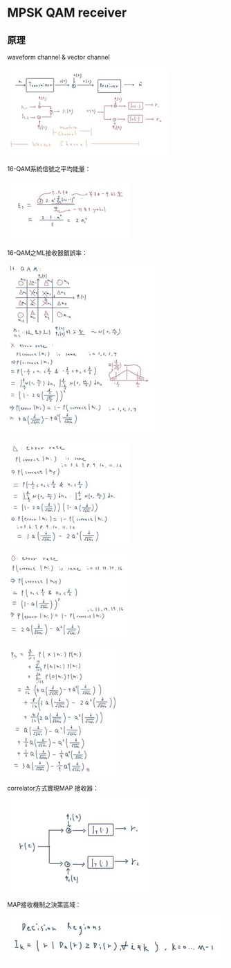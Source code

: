 # MPSK QAM receiver

## 原理

waveform channel & vector channel

![img](img/clip_image002.jpg)

16-QAM系統信號之平均能量：

![img](img/clip_image002-1734102547743-2.jpg)

16-QAM之ML接收器錯誤率：

![img](img/clip_image002-1734102606356-6.jpg)

![img](img/clip_image002-1734102610618-8.jpg)

![img](img/clip_image002-1734102615217-10.jpg)

![img](img/clip_image002-1734102621537-12.jpg)

correlator方式實現MAP 接收器：

![img](img/clip_image002-1734102640582-14.jpg)

MAP接收機制之決策區域：

![img](img/clip_image002-1734102652042-16.jpg)
